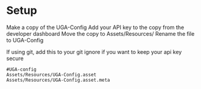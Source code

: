 # Setup
Make a copy of the UGA-Config
Add your API key to the copy from the developer dashboard
Move the copy to Assets/Resources/
Rename the file to UGA-Config

If using git, add this to your git ignore if you want to keep your api key secure

```
#UGA-config
Assets/Resources/UGA-Config.asset
Assets/Resources/UGA-Config.asset.meta

```
